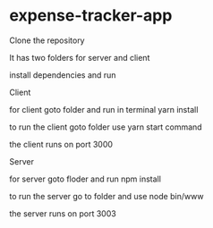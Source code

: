 # expense-tracker-app

Clone the repository 

It has two folders for server and client

install dependencies and run

Client

for client goto folder and run in terminal yarn install

to run the client goto folder use yarn start command

the client runs on port 3000

Server

for server goto floder and run npm install

to run the server go to folder and use node bin/www

the server runs on port 3003
